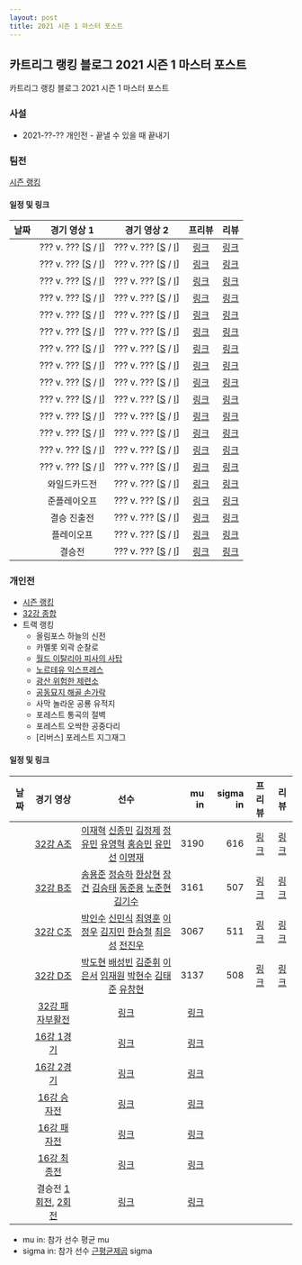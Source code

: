 ```yaml
---
layout: post
title: 2021 시즌 1 마스터 포스트
---
```


## 카트리그 랭킹 블로그 2021 시즌 1 마스터 포스트
카트리그 랭킹 블로그 2021 시즌 1 마스터 포스트

### 사설 

- 2021-??-?? 개인전 - 끝낼 수 있을 때 끝내기

### 팀전 

[시즌 랭킹](../teams-t2021_1/)

#### 일정 및 링크

| 날짜 | 경기 영상 1 | 경기 영상 2 | 프리뷰 | 리뷰 | 
|:---:|:---:|:---:|:---:|:---:|
|  | ??? v. ??? [[S]() / [I]()] | ??? v. ??? [[S]() / [I]()] | [링크]() | [링크]() |
|  | ??? v. ??? [[S]() / [I]()] | ??? v. ??? [[S]() / [I]()] | [링크]() | [링크]() |
|  | ??? v. ??? [[S]() / [I]()] | ??? v. ??? [[S]() / [I]()] | [링크]() | [링크]() |
|  | ??? v. ??? [[S]() / [I]()] | ??? v. ??? [[S]() / [I]()] | [링크]() | [링크]() |
|  | ??? v. ??? [[S]() / [I]()] | ??? v. ??? [[S]() / [I]()] | [링크]() | [링크]() |
|  | ??? v. ??? [[S]() / [I]()] | ??? v. ??? [[S]() / [I]()] | [링크]() | [링크]() |
|  | ??? v. ??? [[S]() / [I]()] | ??? v. ??? [[S]() / [I]()] | [링크]() | [링크]() |
|  | ??? v. ??? [[S]() / [I]()] | ??? v. ??? [[S]() / [I]()] | [링크]() | [링크]() |
|  | ??? v. ??? [[S]() / [I]()] | ??? v. ??? [[S]() / [I]()] | [링크]() | [링크]() |
|  | ??? v. ??? [[S]() / [I]()] | ??? v. ??? [[S]() / [I]()] | [링크]() | [링크]() |
|  | ??? v. ??? [[S]() / [I]()] | ??? v. ??? [[S]() / [I]()] | [링크]() | [링크]() |
|  | ??? v. ??? [[S]() / [I]()] | ??? v. ??? [[S]() / [I]()] | [링크]() | [링크]() |
|  | ??? v. ??? [[S]() / [I]()] | ??? v. ??? [[S]() / [I]()] | [링크]() | [링크]() |
|  | ??? v. ??? [[S]() / [I]()] | ??? v. ??? [[S]() / [I]()] | [링크]() | [링크]() |
|  | 와일드카드전 | ??? v. ??? [[S]() / [I]()] | [링크]() | [링크]() |
|  | 준플레이오프 | ??? v. ??? [[S]() / [I]()] | [링크]() | [링크]() |
|  | 결승 진출전 | ??? v. ??? [[S]() / [I]()] | [링크]() | [링크]() |
|  | 플레이오프 | ??? v. ??? [[S]() / [I]()] | [링크]() | [링크]() |
|  | 결승전 | ??? v. ??? [[S]() / [I]()] | [링크]() | [링크]() |

### 개인전 

- [시즌 랭킹](../singles-s2021_1)
- [32강 종합](../s2021-1-1)
- 트랙 랭킹
    - 올림포스 하늘의 신전
    - 카멜롯 외곽 순찰로
    - [월드 이탈리아 피사의 사탑](../pizza)
    - [노르테유 익스프레스](../noex)
    - [광산 위험한 제련소](../jeryeonso)
    - [공동묘지 해골 손가락](../haeson)
    - 사막 놀라운 공룡 유적지
    - 포레스트 통곡의 절벽
    - 포레스트 오싹한 공중다리
    - [리버스] 포레스트 지그재그

#### 일정 및 링크

| 날짜 | 경기 영상 | 선수 | mu in | sigma in | 프리뷰 | 리뷰 | 
|:---:|:---:|:---:|---:|---:|:---:|:---:|
|  | [32강 A조]() | [이재혁](../ijaehyeok) [신종민](../shinjongmin) [김정제](../gimjeongje) [정유민](../jeongyumin) [유영혁](../yuyeonghyeok) [홍승민](../hongseungmin) [유민선](../yuminseon) [이명재](../imyeongjae) | 3190 | 616 | [링크](../s2021-1-1-1-p) | [링크](../s2021-1-1-1) |
|  | [32강 B조]() | [송용준](../songyongjun) [정승하](../jeongseungha) [한상현](../hansanghyeon) [장건](../janggeon) [김승태](../gimseungtae) [동준용](../dongjunyong) [노준현](../nojunhyeon) [김기수](../gimgisu) | 3161 | 507 | [링크](../s2021-1-1-2-p) | [링크](../s2021-1-1-2) |
|  | [32강 C조]() | [박인수](../bakinsu) [신민식](../shinminshik) [최영훈](../choiyeonghun) [이정우](../ijeongu) [김지민](../gimjimin) [한승철](../hanseungcheol) [최은성](../choieunseong) [전진우](../jeonjinwoo) | 3067 | 511 | [링크](../s2021-1-1-3-p) | [링크](../s2021-1-1-3) |
|  | [32강 D조]() | [박도현](../bakdohyeon) [배성빈](../baeseongbin) [김준휘](../gimjunhui) [이은서](../ieunseo) [임재원](../imjaewon) [박현수](../bakhyeonsu) [김태준](../gimtaijun) [유창현](../yuchanghyeon) | 3137 | 508 | [링크](../s2021-1-1-4-p) | [링크](../s2021-1-1-4) |
|  | [32강 패자부활전]() | [링크](../s2021-1-2-1-p) | [링크](../s2021-1-2-1) |
|  | [16강 1경기]() | [링크](../s2021-1-3-1-p) | [링크](../s2021-1-3-1) |
|  | [16강 2경기]() | [링크](../s2021-1-3-2-p) | [링크](../s2021-1-3-2) |
|  | [16강 승자전]() | [링크](../s2021-1-4-1-p) | [링크](../s2021-1-4-1) |
|  | [16강 패자전]() | [링크](../s2021-1-4-2-p) | [링크](../s2021-1-4-2) |
|  | [16강 최종전]() | [링크](../s2021-1-5-1-p) | [링크](../s2021-1-5-1) |
|  | 결승전 [1회전](), [2회전]() | [링크](../s2021-1-6-1-p) | [링크](../s2021-1-6-1) |

* mu in: 참가 선수 평균 mu
* sigma in: 참가 선수 [근평균제곱](https://en.wikipedia.org/wiki/Root_mean_square) sigma
